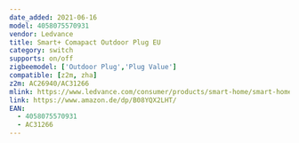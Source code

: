 ```yaml
---
date_added: 2021-06-16
model: 4058075570931 
vendor: Ledvance
title: Smart+ Comapact Outdoor Plug EU
category: switch
supports: on/off
zigbeemodel: ['Outdoor Plug','Plug Value']
compatible: [z2m, zha]
z2m: AC26940/AC31266
mlink: https://www.ledvance.com/consumer/products/smart-home/smart-home-products-with-zigbee-technology/smart-home-components/smart-compact-outdoor-plug-c141283
link: https://www.amazon.de/dp/B08YQX2LHT/
EAN: 
  - 4058075570931 
  - AC31266
---
```

